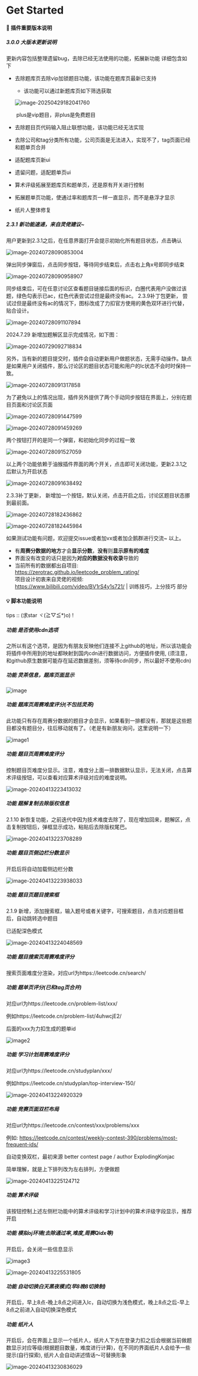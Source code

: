 # Get Started

#### 🐒 插件重要版本说明

##### 3.0.0 大版本更新说明

更新内容包括整理遗留bug，去除已经无法使用的功能，拓展新功能
详细包含如下

- 去除题库页去除vip加锁题目功能，该功能在题库页最新已支持

    - 该功能可以通过新题库页如下筛选获取

  ![image-20250429182041760](https://raw.githubusercontent.com/zhang-wangz/LeetCodeRating/main/images/image-20250429182041760.png)

  ​	plus是vip题目，非plus是免费题目


- 去除题目页代码输入阻止联想功能，该功能已经无法实现
- 去除公司和tag分类所有功能，公司页面是无法进入，实现不了，tag页面已经和题单页合并
- 适配题库页新ui
- 遗留问题，适配题单页ui
- 算术评级拓展至题库页和题单页，还是原有开关进行控制
- 拓展题单页功能，使通过率和题库页一样一直显示，而不是悬浮才显示
- 纸片人整体修复



##### 2.3.1 新功能速递，来自灵佬建议~
用户更新到2.3.1之后，在任意界面打开会提示初始化所有题目状态，点击确认

![image-20240728090853004](https://raw.githubusercontent.com/zhang-wangz/LeetCodeRating/main/images/image-20240728090853004.png)

弹出同步弹窗后，点击同步按钮，等待同步结束后，点击右上角x号即同步结束

![image-20240728090958907](https://raw.githubusercontent.com/zhang-wangz/LeetCodeRating/main/images/image-20240728090958907.png)

同步结束后，可在任意讨论区查看题目链接后面的标识，白圈代表用户没做过该题，绿色勾表示已ac，红色代表尝试过但是最终没有ac。
2.3.9补丁包更新， 尝试过但是最终没有ac的情况下，图标改成了力扣官方使用的黄色双环进行代替，贴合设计。

![image-20240728091107894](https://raw.githubusercontent.com/zhang-wangz/LeetCodeRating/main/images/image-20240728091107894.png)

2024.7.29 新增加题解区显示完成情况，如下图：

![image-20240729092718834](https://raw.githubusercontent.com/zhang-wangz/LeetCodeRating/main/images/image-20240729092718834.png)



另外，当有新的题目提交时，插件会自动更新用户做题状态，无需手动操作。缺点是如果用户关闭插件，那么讨论区的题目状态可能和用户的lc状态不会时时保持一致。

![image-20240728091317858](https://raw.githubusercontent.com/zhang-wangz/LeetCodeRating/main/images/image-20240728091317858.png)

为了避免以上的情况出现，插件另外提供了两个手动同步按钮在界面上，分别在题目页面和讨论区页面

![image-20240728091447599](https://raw.githubusercontent.com/zhang-wangz/LeetCodeRating/main/images/image-20240728091447599.png)

![image-20240728091459269](https://raw.githubusercontent.com/zhang-wangz/LeetCodeRating/main/images/image-20240728091459269.png)

两个按钮打开的是同一个弹窗，和初始化同步的过程一致

![image-20240728091527059](https://raw.githubusercontent.com/zhang-wangz/LeetCodeRating/main/images/image-20240728091527059.png)

以上两个功能依赖于油猴插件界面的两个开关，点击即可关闭功能，更新2.3.1之后默认为开启状态

![image-20240728091638492](https://raw.githubusercontent.com/zhang-wangz/LeetCodeRating/main/images/image-20240728091638492.png)

2.3.3补丁更新， 新增加一个按钮，默认关闭，点击开启之后，讨论区题目状态挪到最前面。

![image-20240728182436862](https://raw.githubusercontent.com/zhang-wangz/LeetCodeRating/main/images/image-20240728182436862.png)

![image-20240728182445984](https://raw.githubusercontent.com/zhang-wangz/LeetCodeRating/main/images/image-20240728182445984.png)


如果测试功能有问题，欢迎提交issue或者加vx或者加企鹅群进行交流~ 以上。

- 有**周赛分数据的地方**才会**显示分数**，**没有**则**显示原有的难度**
- 界面没有改变的话只是因为**对应的数据没有收录**导致的
- 当前所有的数据都出自项目: https://zerotrac.github.io/leetcode_problem_rating/    <br/>
  项目设计初衷来自灵佬的视频: https://www.bilibili.com/video/BV1rS4y1s721/ | 训练技巧，上分技巧 部分

#### 💡 脚本功能说明 
 tips :: (求star ヾ(≧▽≦*)o) !
##### 功能 是否使用cdn选项

  ​	之所以有这个选项，是因为有朋友反映他们连接不上github的地址，所以该功能会将插件中所用到的地址都映射到国内cdn进行数据访问，方便插件使用, (须注意，和github原生数据可能存在延迟数据差别，须等待cdn同步，所以最好不使用cdn)

##### 功能 灵茶信息，题库页面显示

  ![image](https://raw.githubusercontent.com/zhang-wangz/LeetCodeRating/main/images/img.png)

##### 功能 题库页周赛难度评分(不包括灵茶)

  ​	此功能只有存在周赛分数据的题目才会显示，如果看到一排都没有，那就是这些题目都没有题目分，往后移动就有了。（老是有新朋友询问，这里说明一下）

  ![image1](https://raw.githubusercontent.com/zhang-wangz/LeetCodeRating/main/images/img_1.png)

##### 功能 题目页周赛难度评分

  控制题目页难度分显示。注意，难度分上面一排数据默认显示，无法关闭，点击算术评级按钮，可以查看对应算术评级对应的难度说明。

  ![image-20240413223413032](https://raw.githubusercontent.com/zhang-wangz/LeetCodeRating/main/images/image-20240413223413032.png)

##### 功能 题解复制去除版权信息

  2.1.10 新恢复功能，之前迭代中因为技术难度去除了，现在增加回来，题解区，点击复制按钮后，弹框显示成功，粘贴后去除版权尾巴。

  ![image-20240413223708289](https://raw.githubusercontent.com/zhang-wangz/LeetCodeRating/main/images/image-20240413223708289.png)


##### 功能 题目页侧边栏分数显示

  开启后将自动加载侧边栏分数

  ![image-20240413223938033](https://raw.githubusercontent.com/zhang-wangz/LeetCodeRating/main/images/image-20240413223938033.png)

##### 功能 题目页题目搜索框

  2.1.9 新增，添加搜索框，输入题号或者关键字，可搜索题目，点击对应题目框后，自动跳转选中题目

  已适配深色模式

  ![image-20240413224048569](https://raw.githubusercontent.com/zhang-wangz/LeetCodeRating/main/images/image-20240413224048569.png)

##### 功能 题目搜索页周赛难度评分

  搜索页面难度分渲染，对应url为https://leetcode.cn/search/


##### 功能 题单页评分(已和tag页合并)

  对应url为https://leetcode.cn/problem-list/xxx/

  例如https://leetcode.cn/problem-list/4uhwcjE2/

  后面的xxx为力扣生成的题单id

  ![image2](https://raw.githubusercontent.com/zhang-wangz/LeetCodeRating/main/images/img_2.png)

##### 功能 学习计划周赛难度评分

  对应url为https://leetcode.cn/studyplan/xxx/

  例如https://leetcode.cn/studyplan/top-interview-150/

  ![image-20240413224920329](https://raw.githubusercontent.com/zhang-wangz/LeetCodeRating/main/images/image-20240413224920329.png)

##### 功能 竞赛页面双栏布局

  对应url为https://leetcode.cn/contest/xxx/problems/xxx

  例如: https://leetcode.cn/contest/weekly-contest-390/problems/most-frequent-ids/

  自动变换双栏，最初来源 better contest page / author ExplodingKonjac

  简单理解，就是上下排列改为左右排列，方便做题

  ![image-20240413225124712](https://raw.githubusercontent.com/zhang-wangz/LeetCodeRating/main/images/image-20240413225124712.png)

##### 功能  算术评级

  该按钮控制上述左侧栏功能中的算术评级和学习计划中的算术评级字段显示，推荐开启

##### 功能 模拟oj环境(去除通过率,难度,周赛Qidx等)

  开启后，会关闭一些信息显示

  ![image3](https://raw.githubusercontent.com/zhang-wangz/LeetCodeRating/main/images/img_3.png)

  ![image-20240413225531805](https://raw.githubusercontent.com/zhang-wangz/LeetCodeRating/main/images/image-20240413225531805.png)

##### 功能 自动切换白天黑夜模式(早8晚8切换制)

  开启后，早上8点-晚上8点之间进入lc，自动切换为浅色模式，晚上8点之后-早上8点之前进入自动切换深色模式

##### 功能 纸片人

  开启后，会在界面上显示一个纸片人，纸片人下方在登录力扣之后会根据当前做题数显示对应等级(根据题目数量，难度进行计算)，在不同的界面纸片人会给予一些提示(自行探索), 纸片人会自动讲述情话～可替换形象

  ![image-20240413230836029](https://raw.githubusercontent.com/zhang-wangz/LeetCodeRating/main/images/image-20240413230836029.png)

<br/>
